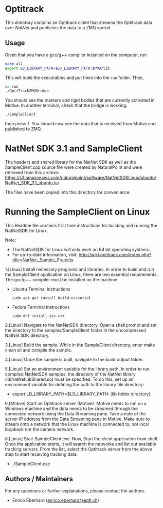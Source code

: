 ﻿# Optitrack

This directory contains an Optitrack client that streams the Optitrack data over *NatNet* and publishes the data to a
ZMQ socket.

## Usage

Given that you have a gcc/g++ compiler installed on the computer, run

```bash
make all
export LD_LIBRARY_PATH=$LD_LIBRARY_PATH:$PWD/lib
```

This will build the executables and put them into the `run` folder. Then,

```bash
cd run
./OptiTrackZMQBridge
```

You should see the markers and rigid bodies that are currently activated in Motive. In another terminal, check that the
bridge is working:

```bash
./SampleClient
```

then press 1. You should now see the data that is received from Motive and published to ZMQ.

# NatNet SDK 3.1 and SampleClient

The headers and shared library for the NatNet SDK as well as the SampleClient.cpp source file were created by
NaturalPoint and were retrieved from this archive:
https://s3.amazonaws.com/naturalpoint/software/NatNetSDKLinux/ubuntu/NatNet_SDK_3.1_ubuntu.tar

The files have been copied into this directory for convenience.

Running the SampleClient on Linux
========================================

This Readme file contains first time instructions for building and running the NatNetSDK for Linux.

Note:

* The NatNetSDK for Linux will only work on 64 bit operating systems.
* For up-to-date information, visit:
  http://wiki.optitrack.com/index.php?title=NatNet:_Sample_Projects

<!-- TODO: add ZMQ dependency once the CMake project is complete -->

1.[Linux] Install necessary programs and libraries. In order to build and run the SampleClient application on Linux,
there are two essential requirements. The gcc/g++ compiler must be installed on the machine.

- Ubuntu Terminal Instructions

  `sudo apt-get install build-essential`

- Fedora Terminal Instructions

  `sudo dnf install gcc-c++`

<!-- TODO: fix the following build steps once the CMake project is complete -->

2.[Linux] Navigate to the NatNetSDK directory. Open a shell prompt and set the directory to the samples/SampleClient
folder in the uncompressed NatNet SDK directory.

3.[Linux] Build the sample. While in the SampleClient directory, enter make clean all and compile the sample.

4.[Linux] Once the sample is built, navigate to the build output folder.

5.[Linux] Set an environment variable for the library path. In order to run compiled NatNetSDK samples, the directory of
the NatNet library
(libNatNetLibShared.so)    must be specified. To do this, set up an environment variable for defining the path to the
library file directory:

- export LD_LIBRARY_PATH=$LD_LIBRARY_PATH: {lib folder directory}

6.[Motive] Start an Optitrack server (Motive). Motive needs to run on a Windows machine and the data needs to be
streamed through the connected network using the Data Streaming pane. Take a note of the server IP address from the Data
Streaming pane in Motive. Make sure to stream onto a network that the Linux machine is connected to; not local loopback
nor the camera network.

8.[Linux] Start SampleClient.exe. Now, Start the client application from shell. Once the application starts, it will
search the networks and list out available tracking servers. From the list, select the Optitrack server from the above
step to start receiving tracking data.

- ./SampleClient.exe

## Authors / Maintainers

For any questions or further explanations, please contact the authors.

- Enrico Eberhard ([enrico.eberhard@epfl.ch](mailto:enrico.eberhard@epfl.ch))